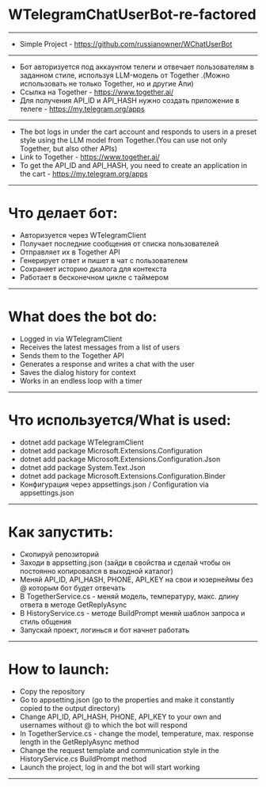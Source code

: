 # WTelegramChatUserBot-re-factored

---

- Simple Project - https://github.com/russianowner/WChatUserBot

---
- Бот авторизуется под аккаунтом телеги и отвечает пользователям в заданном стиле, используя LLM-модель от Together .(Можно использовать не только Together, но и другие Апи)
- Ссылка на Together - https://www.together.ai/
- Для получения API_ID и API_HASH нужно создать приложение в телеге - https://my.telegram.org/apps

---

- The bot logs in under the cart account and responds to users in a preset style using the LLM model from Together.(You can use not only Together, but also other APIs)
- Link to Together - https://www.together.ai/
- To get the API_ID and API_HASH, you need to create an application in the cart - https://my.telegram.org/apps

---

# Что делает бот:

- Авторизуется через WTelegramClient
- Получает последние сообщения от списка пользователей
- Отправляет их в Together API
- Генерирует ответ и пишет в чат с пользователем
- Сохраняет историю диалога для контекста
- Работает в бесконечном цикле с таймером

---

# What does the bot do:

- Logged in via WTelegramClient
- Receives the latest messages from a list of users
- Sends them to the Together API
- Generates a response and writes a chat with the user
- Saves the dialog history for context
- Works in an endless loop with a timer

---

# Что используется/What is used:
- dotnet add package WTelegramClient
- dotnet add package Microsoft.Extensions.Configuration
- dotnet add package Microsoft.Extensions.Configuration.Json
- dotnet add package System.Text.Json
- dotnet add package Microsoft.Extensions.Configuration.Binder
- Конфигурация через appsettings.json / Configuration via appsettings.json

---

# Как запустить:

- Скопируй репозиторий
- Заходи в appsetting.json (зайди в свойства и сделай чтобы он постоянно копировался в выходной каталог)
- Меняй API_ID, API_HASH, PHONE, API_KEY на свои и юзернеймы без @ которым бот будет отвечать
- В TogetherService.cs - меняй модель, температуру, макс. длину ответа в методе GetReplyAsync
- В HistoryService.cs - методе BuildPrompt меняй шаблон запроса и стиль общения
- Запускай проект, логинься и бот начнет работать

---

# How to launch:

- Copy the repository
- Go to appsetting.json (go to the properties and make it constantly copied to the output directory)
- Change API_ID, API_HASH, PHONE, API_KEY to your own and usernames without @ to which the bot will respond
- In TogetherService.cs - change the model, temperature, max. response length in the GetReplyAsync method
- Change the request template and communication style in the HistoryService.cs BuildPrompt method
- Launch the project, log in and the bot will start working

---
